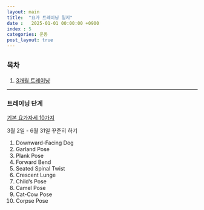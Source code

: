 ```yaml
---
layout: main
title:  "요가 트레이닝 일지"
date :   2025-01-01 00:00:00 +0900
index : 5
categories: 운동
post_layout: true
---
```


## `목차`
<div class="row">
	<div class="col-6 col-12-xsmall">
    <ol>
      <li><a href="#초보단계">3개월 트레이닝</a></li>
    </ol>
  </div>
</div>

<hr/>


### 트레이닝 단계

<a href="https://blog.naver.com/corebody/220676963092">기본 요가자세 10가지</a>

3월 2일 - 6월 31일 꾸준히 하기

1. Downward-Facing Dog
2. Garland Pose
3. Plank Pose 
4. Forward Bend
5. Seated Spinal Twist
6. Crescent Lunge
7. Child’s Pose
8. Camel Pose
9. Cat-Cow Pose
10. Corpse Pose